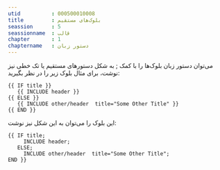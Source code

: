 ```yaml
---
utid          : 000500010008
title         : بلوک‌های مستقیم
seassion      : 5
seassionname  : قالب
chapter       : 1
chaptername   : دستور زبان
---
```



<p>می‌توان دستور زبان بلو‌ک‌ها را با کمک ; به شکل دستورهای مستقیم یا تک خطی نیز نوشت، برای مثال بلوک زیر را در نظر بگیرید:</p>

<pre><code>{{ IF title }}
   {{ INCLUDE header }}
{{ ELSE }}
   {{ INCLUDE other/header  title="Some Other Title" }}
{{ END }}
</code></pre>

<p>این بلوک را می‌توان به این شکل نیز نوشت:</p>

<pre><code>{{ IF title;
     INCLUDE header;
   ELSE;
     INCLUDE other/header  title="Some Other Title";
END }}
</code></pre>

